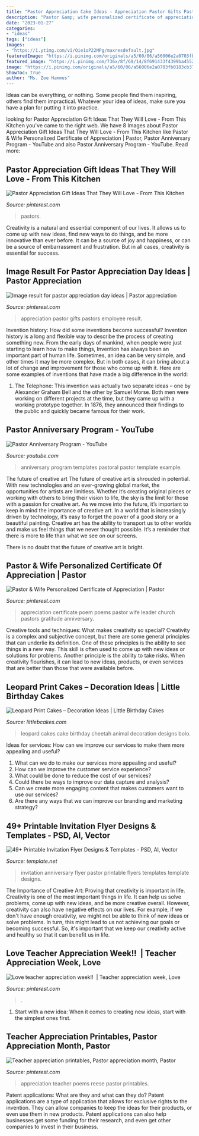 ```yaml
---
title: "Pastor Appreciation Cake Ideas - Appreciation Pastor Gifts Pastors Employee Result"
description: "Pastor &amp; wife personalized certificate of appreciation"
date: "2023-01-27"
categories:
- "ideas"
tags: ["ideas"]
images:
- "https://i.ytimg.com/vi/Oie1oP22MPg/maxresdefault.jpg"
featuredImage: "https://i.pinimg.com/originals/a5/60/06/a56006e2a0703fb0183cb37a154aaad0.jpg"
featured_image: "https://i.pinimg.com/736x/8f/69/14/8f691433f4399ba45528f483a283322d.jpg"
image: "https://i.pinimg.com/originals/a5/60/06/a56006e2a0703fb0183cb37a154aaad0.jpg"
ShowToc: true
author: "Ms. Zoe Hammes"
---
```



Ideas can be everything, or nothing. Some people find them inspiring, others find them impractical. Whatever your idea of ideas, make sure you have a plan for putting it into practice.

	

		
looking for Pastor Appreciation Gift Ideas That They Will Love - From This Kitchen you've came to the right web. We have 8 Images about Pastor Appreciation Gift Ideas That They Will Love - From This Kitchen like Pastor &amp; Wife Personalized Certificate of Appreciation | Pastor, Pastor Anniversary Program - YouTube and also Pastor Anniversary Program - YouTube. Read more:
		
    
## Pastor Appreciation Gift Ideas That They Will Love - From This Kitchen

<img loading=lazy src="https://i.pinimg.com/736x/9d/4b/3f/9d4b3f1e341007a50afef3c8c42e2667.jpg" onerror="this.onerror=null;this.src='https://tse1.mm.bing.net/th?id=OIP.nkjftiNDk04ZBdAikEf8zQHaLG&amp;pid=15.1';" alt="Pastor Appreciation Gift Ideas That They Will Love - From This Kitchen">

_Source: pinterest.com_

>pastors. 

	

Creativity is a natural and essential component of our lives. It allows us to come up with new ideas, find new ways to do things, and be more innovative than ever before. It can be a source of joy and happiness, or can be a source of embarrassment and frustration. But in all cases, creativity is essential for success.

    
## Image Result For Pastor Appreciation Day Ideas | Pastor Appreciation

<img loading=lazy src="https://i.pinimg.com/736x/8f/69/14/8f691433f4399ba45528f483a283322d.jpg" onerror="this.onerror=null;this.src='https://tse3.mm.bing.net/th?id=OIP.A5TvR389IsA7mzfCPfgiAgHaJ3&amp;pid=15.1';" alt="Image result for pastor appreciation day ideas | Pastor appreciation">

_Source: pinterest.com_

>appreciation pastor gifts pastors employee result. 

	

Invention history: How did some inventions become successful?
Invention history is a long and flexible way to describe the process of creating something new. From the early days of mankind, when people were just starting to learn how to make things, Invention has always been an important part of human life. Sometimes, an idea can be very simple, and other times it may be more complex. But in both cases, it can bring about a lot of change and improvement for those who come up with it. Here are some examples of inventions that have made a big difference in the world:
1. The Telephone: This invention was actually two separate ideas – one by Alexander Graham Bell and the other by Samuel Morse. Both men were working on different projects at the time, but they came up with a working prototype together. In 1876, they announced their findings to the public and quickly became famous for their work.


    
## Pastor Anniversary Program - YouTube

<img loading=lazy src="https://i.ytimg.com/vi/Oie1oP22MPg/maxresdefault.jpg" onerror="this.onerror=null;this.src='https://tse4.mm.bing.net/th?id=OIP.N8QptcUB83zQWkl8YhwPTQHaEK&amp;pid=15.1';" alt="Pastor Anniversary Program - YouTube">

_Source: youtube.com_

>anniversary program templates pastoral pastor template example. 

	

The future of creative art
The future of creative art is shrouded in potential. With new technologies and an ever-growing global market, the opportunities for artists are limitless. Whether it’s creating original pieces or working with others to bring their vision to life, the sky is the limit for those with a passion for creative art.
As we move into the future, it’s important to keep in mind the importance of creative art. In a world that is increasingly driven by technology, it’s easy to forget the power of a good story or a beautiful painting. Creative art has the ability to transport us to other worlds and make us feel things that we never thought possible. It’s a reminder that there is more to life than what we see on our screens.

There is no doubt that the future of creative art is bright.

    
## Pastor &amp; Wife Personalized Certificate Of Appreciation | Pastor

<img loading=lazy src="https://i.pinimg.com/736x/76/c4/dc/76c4dcd12f516dbe99423f6c2600d34a.jpg" onerror="this.onerror=null;this.src='https://tse2.mm.bing.net/th?id=OIP.xJpPGgvjcwwajGGZ98OMtQHaFk&amp;pid=15.1';" alt="Pastor &amp; Wife Personalized Certificate of Appreciation | Pastor">

_Source: pinterest.com_

>appreciation certificate poem poems pastor wife leader church pastors gratitude anniversary. 

	

Creative tools and techniques: What makes creativity so special?
Creativity is a complex and subjective concept, but there are some general principles that can underlie its definition. One of these principles is the ability to see things in a new way. This skill is often used to come up with new ideas or solutions for problems. Another principle is the ability to take risks. When creativity flourishes, it can lead to new ideas, products, or even services that are better than those that were available before.

    
## Leopard Print Cakes – Decoration Ideas | Little Birthday Cakes

<img loading=lazy src="http://www.littlebcakes.com/wp-content/uploads/2014/02/Leopard-Print-Cake-Ideas.jpg" onerror="this.onerror=null;this.src='https://tse1.mm.bing.net/th?id=OIP.g_2jRshugm6qVp9RAZptXAHaJ4&amp;pid=15.1';" alt="Leopard Print Cakes – Decoration Ideas | Little Birthday Cakes">

_Source: littlebcakes.com_

>leopard cakes cake birthday cheetah animal decoration designs bolo. 

	

Ideas for services: How can we improve our services to make them more appealing and useful?
1. What can we do to make our services more appealing and useful? 
2. How can we improve the customer service experience? 
3. What could be done to reduce the cost of our services? 
4. Could there be ways to improve our data capture and analysis? 
5. Can we create more engaging content that makes customers want to use our services? 
6. Are there any ways that we can improve our branding and marketing strategy?

    
## 49+ Printable Invitation Flyer Designs &amp; Templates - PSD, AI, Vector

<img loading=lazy src="https://images.template.net/wp-content/uploads/2017/03/14080817/Pastor-Anniversary-Invitation-Flyer1.jpg" onerror="this.onerror=null;this.src='https://tse4.mm.bing.net/th?id=OIP.IlfxgwtwEM-pT3cy7d-O8AHaLK&amp;pid=15.1';" alt="49+ Printable Invitation Flyer Designs &amp; Templates - PSD, AI, Vector">

_Source: template.net_

>invitation anniversary flyer pastor printable flyers templates template designs. 

	

The Importance of Creative Art: Proving that creativity is important in life.
Creativity is one of the most important things in life. It can help us solve problems, come up with new ideas, and be more creative overall. However, creativity can also have negative effects on our lives. For example, if we don't have enough creativity, we might not be able to think of new ideas or solve problems. In turn, this might lead to us not achieving our goals or becoming successful. So, it's important that we keep our creativity active and healthy so that it can benefit us in life.

    
## Love Teacher Appreciation Week!! ️ | Teacher Appreciation Week, Love

<img loading=lazy src="https://i.pinimg.com/originals/a5/60/06/a56006e2a0703fb0183cb37a154aaad0.jpg" onerror="this.onerror=null;this.src='https://tse2.mm.bing.net/th?id=OIP.zhoDgxAZv6EY0D7i0N8DUAHaJ4&amp;pid=15.1';" alt="Love teacher appreciation week!! ️ | Teacher appreciation week, Love">

_Source: pinterest.com_

>. 

	

1. Start with a new idea: When it comes to creating new ideas, start with the simplest ones first.

    
## Teacher Appreciation Printables, Pastor Appreciation Month, Pastor

<img loading=lazy src="https://i.pinimg.com/736x/ed/da/ce/eddace6958d6e520a24fa06e2cb96a74.jpg" onerror="this.onerror=null;this.src='https://tse4.mm.bing.net/th?id=OIP.7Kl6uD_BeiOI0-embNWEKwAAAA&amp;pid=15.1';" alt="Teacher appreciation printables, Pastor appreciation month, Pastor">

_Source: pinterest.com_

>appreciation teacher poems reese pastor printables. 

	

Patent applications: What are they and what can they do?
Patent applications are a type of application that allows for exclusive rights to the invention. They can allow companies to keep the ideas for their products, or even use them in new products. Patent applications can also help businesses get some funding for their research, and even get other companies to invest in their business.


